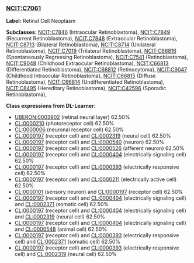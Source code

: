 
### [NCIT:C7061](http://purl.obolibrary.org/obo/NCIT_C7061)
**Label:** Retinal Cell Neoplasm

**Subclasses:** [NCIT:C7846](http://purl.obolibrary.org/obo/NCIT_C7846) (Intraocular Retinoblastoma), [NCIT:C7849](http://purl.obolibrary.org/obo/NCIT_C7849) (Recurrent Retinoblastoma), [NCIT:C7848](http://purl.obolibrary.org/obo/NCIT_C7848) (Extraocular Retinoblastoma), [NCIT:C8713](http://purl.obolibrary.org/obo/NCIT_C8713) (Bilateral Retinoblastoma), [NCIT:C8714](http://purl.obolibrary.org/obo/NCIT_C8714) (Unilateral Retinoblastoma), [NCIT:C7019](http://purl.obolibrary.org/obo/NCIT_C7019) (Trilateral Retinoblastoma), [NCIT:C66816](http://purl.obolibrary.org/obo/NCIT_C66816) (Spontaneously Regressing Retinoblastoma), [NCIT:C7541](http://purl.obolibrary.org/obo/NCIT_C7541) (Retinoblastoma), [NCIT:C9048](http://purl.obolibrary.org/obo/NCIT_C9048) (Childhood Extraocular Retinoblastoma), [NCIT:C66813](http://purl.obolibrary.org/obo/NCIT_C66813) (Differentiated Retinoblastoma), [NCIT:C66812](http://purl.obolibrary.org/obo/NCIT_C66812) (Retinocytoma), [NCIT:C9047](http://purl.obolibrary.org/obo/NCIT_C9047) (Childhood Intraocular Retinoblastoma), [NCIT:C66815](http://purl.obolibrary.org/obo/NCIT_C66815) (Diffuse Retinoblastoma), [NCIT:C66814](http://purl.obolibrary.org/obo/NCIT_C66814) (Undifferentiated Retinoblastoma), [NCIT:C8495](http://purl.obolibrary.org/obo/NCIT_C8495) (Hereditary Retinoblastoma), [NCIT:C42596](http://purl.obolibrary.org/obo/NCIT_C42596) (Sporadic Retinoblastoma), 

**Class expressions from DL-Learner:**

- [UBERON:0003902](http://purl.obolibrary.org/obo/UBERON_0003902) (retinal neural layer) 62.50%
- [CL:0000210](http://purl.obolibrary.org/obo/CL_0000210) (photoreceptor cell) 62.50%
- [CL:0000006](http://purl.obolibrary.org/obo/CL_0000006) (neuronal receptor cell) 62.50%
- [CL:0000197](http://purl.obolibrary.org/obo/CL_0000197) (receptor cell) and [CL:0002319](http://purl.obolibrary.org/obo/CL_0002319) (neural cell) 62.50%
- [CL:0000197](http://purl.obolibrary.org/obo/CL_0000197) (receptor cell) and [CL:0000540](http://purl.obolibrary.org/obo/CL_0000540) (neuron) 62.50%
- [CL:0000197](http://purl.obolibrary.org/obo/CL_0000197) (receptor cell) and [CL:0000526](http://purl.obolibrary.org/obo/CL_0000526) (afferent neuron) 62.50%
- [CL:0000197](http://purl.obolibrary.org/obo/CL_0000197) (receptor cell) and [CL:0000404](http://purl.obolibrary.org/obo/CL_0000404) (electrically signaling cell) 62.50%
- [CL:0000197](http://purl.obolibrary.org/obo/CL_0000197) (receptor cell) and [CL:0000393](http://purl.obolibrary.org/obo/CL_0000393) (electrically responsive cell) 62.50%
- [CL:0000197](http://purl.obolibrary.org/obo/CL_0000197) (receptor cell) and [CL:0000211](http://purl.obolibrary.org/obo/CL_0000211) (electrically active cell) 62.50%
- [CL:0000101](http://purl.obolibrary.org/obo/CL_0000101) (sensory neuron) and [CL:0000197](http://purl.obolibrary.org/obo/CL_0000197) (receptor cell) 62.50%
- [CL:0000197](http://purl.obolibrary.org/obo/CL_0000197) (receptor cell) and [CL:0000404](http://purl.obolibrary.org/obo/CL_0000404) (electrically signaling cell) and [CL:0002371](http://purl.obolibrary.org/obo/CL_0002371) (somatic cell) 62.50%
- [CL:0000197](http://purl.obolibrary.org/obo/CL_0000197) (receptor cell) and [CL:0000404](http://purl.obolibrary.org/obo/CL_0000404) (electrically signaling cell) and [CL:0002319](http://purl.obolibrary.org/obo/CL_0002319) (neural cell) 62.50%
- [CL:0000197](http://purl.obolibrary.org/obo/CL_0000197) (receptor cell) and [CL:0000404](http://purl.obolibrary.org/obo/CL_0000404) (electrically signaling cell) and [CL:0000548](http://purl.obolibrary.org/obo/CL_0000548) (animal cell) 62.50%
- [CL:0000197](http://purl.obolibrary.org/obo/CL_0000197) (receptor cell) and [CL:0000393](http://purl.obolibrary.org/obo/CL_0000393) (electrically responsive cell) and [CL:0002371](http://purl.obolibrary.org/obo/CL_0002371) (somatic cell) 62.50%
- [CL:0000197](http://purl.obolibrary.org/obo/CL_0000197) (receptor cell) and [CL:0000393](http://purl.obolibrary.org/obo/CL_0000393) (electrically responsive cell) and [CL:0002319](http://purl.obolibrary.org/obo/CL_0002319) (neural cell) 62.50%


